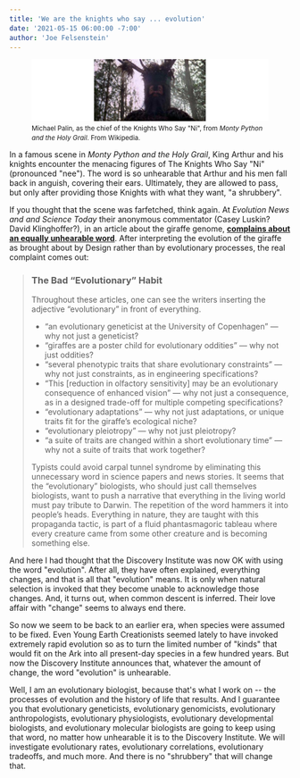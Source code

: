```yaml
---
title: 'We are the knights who say ... evolution'
date: '2021-05-15 06:00:00 -7:00'
author: 'Joe Felsenstein'
---
```


<figure>
  <img src="/uploads/2021/Knightni.jpg">
  <figcaption> <small>Michael Palin, as the chief of the Knights Who Say "Ni", from <em>Monty Python and the Holy Grail</em>. From Wikipedia.</small>
  </figcaption>
</figure>

<P>
 In a famous scene in <em>Monty Python and the Holy Grail</em>, King Arthur and his knights encounter the menacing figures of The Knights Who Say "Ni" (pronounced "nee").  The word
 is so unhearable that Arthur and his men fall back in anguish, covering their ears.  Ultimately, they are allowed to pass, but only after providing those Knights with what they want, "a shrubbery".
  <p>
    If you thought that the scene was farfetched, think again.  At <em>Evolution News and and Science Today</em> their anonymous commentator (Casey Luskin? David Klinghoffer?), in an article about the giraffe genome, <a href="https://evolutionnews.org/2021/05/giraffe-genome-is-not-evolutionary/"><strong>complains about an equally unhearable word</strong></a>.  After interpreting the evolution of the giraffe as brought about by Design rather than by evolutionary processes, the real complaint comes out:
    <p>
    <!--more-->
    <P>
    <blockquote>
      <h3>The Bad “Evolutionary” Habit</h3>
<p>
Throughout these articles, one can see the writers inserting the adjective “evolutionary” in front of everything. 
<ul>
  <li> “an evolutionary geneticist at the University of Copenhagen” — why not just a geneticist?</li>
  <li> “giraffes are a poster child for evolutionary oddities” — why not just oddities?</li>
<li> “several phenotypic traits that share evolutionary constraints” — why not just constraints, as in engineering specifications?</li>
<li> “This [reduction in olfactory sensitivity] may be an evolutionary consequence of enhanced vision” — why not just a consequence, as in a designed trade-off for multiple competing specifications?</li>
<li> “evolutionary adaptations” — why not just adaptations, or unique traits fit for the giraffe’s ecological niche?</li>
  <li> “evolutionary pleiotropy” — why not just pleiotropy?</li>
<li> “a suite of traits are changed within a short evolutionary time” — why not a suite of traits that work together?</li>
</ul>
Typists could avoid carpal tunnel syndrome by eliminating this unnecessary word in science papers and news stories. 
It seems that the “evolutionary” biologists, who should just call themselves biologists, want to push a narrative
that everything in the living world must pay tribute to Darwin. The repetition of the word hammers it into people’s
heads. Everything in nature, they are taught with this propaganda tactic, is part of a fluid phantasmagoric 
tableau where every creature came from some other creature and is becoming something else. 
</blockquote>
      <p>
        And here I had thought that the Discovery Institute was now OK with using the word "evolution".  After all, they
        have often explained, everything changes, and that is all that "evolution" means.  It is only when natural selection is invoked that
        they become unable to acknowledge those changes.  And, it turns out, when common descent is inferred.  Their love affair with "change"
        seems to always end there.
        <p>
        So now we seem to be back to an earlier era, when species were assumed to be fixed.  Even Young Earth Creationists seemed lately 
          to have invoked extremely rapid evolution so as to turn the limited number of "kinds" that would fit on the Ark into all present-day species in a few hundred years.
          But now the Discovery Institute announces that, whatever the amount of change, the word "evolution" is unhearable.
          <p>
            Well, I am an evolutionary biologist, because that's what I work on -- the processes of evolution and the history of life that results. 
            And I guarantee you that evolutionary geneticists, evolutionary genomicists, evolutionary anthropologists, evolutionary physiologists, evolutionary developmental biologists,
            and evolutionary molecular biologists are going to keep using that word, no matter how unhearable it is to the Discovery Institute. We will investigate
            evolutionary rates, evolutionary correlations, evolutionary tradeoffs, and much more.
            And there is no "shrubbery" that will change that.
            
